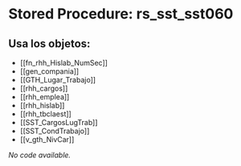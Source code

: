# Stored Procedure: rs_sst_sst060

## Usa los objetos:
- [[fn_rhh_Hislab_NumSec]]
- [[gen_compania]]
- [[GTH_Lugar_Trabajo]]
- [[rhh_cargos]]
- [[rhh_emplea]]
- [[rhh_hislab]]
- [[rhh_tbclaest]]
- [[SST_CargosLugTrab]]
- [[SST_CondTrabajo]]
- [[v_gth_NivCar]]

*No code available.*
